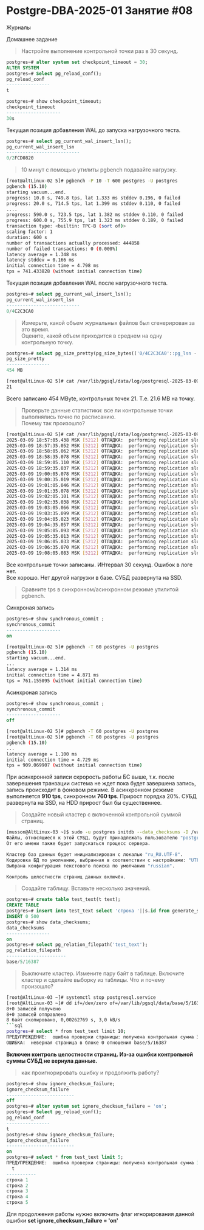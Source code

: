 # Postgre-DBA-2025-01 Занятие #08
Журналы

Домашнее задание

>Настройте выполнение контрольной точки раз в 30 секунд.
   ```sql
postgres=# alter system set checkpoint_timeout = 30;
ALTER SYSTEM
postgres=# Select pg_reload_conf();
 pg_reload_conf
----------------
 t

postgres=# show checkpoint_timeout;
 checkpoint_timeout
--------------------
 30s
   ```
Текущая позиция добавления WAL до запуска нагрузочного теста.
   ```sql
postgres=# select pg_current_wal_insert_lsn();
 pg_current_wal_insert_lsn
---------------------------
 0/2FCD0820
   ```
>10 минут c помощью утилиты pgbench подавайте нагрузку.
   ```sh
[root@altLinux-02 5]# pgbench -P 10 -T 600 postgres -U postgres
pgbench (15.10)
starting vacuum...end.
progress: 10.0 s, 749.8 tps, lat 1.333 ms stddev 0.196, 0 failed
progress: 20.0 s, 714.5 tps, lat 1.399 ms stddev 0.110, 0 failed
....
progress: 590.0 s, 723.5 tps, lat 1.382 ms stddev 0.110, 0 failed
progress: 600.0 s, 755.9 tps, lat 1.323 ms stddev 0.189, 0 failed
transaction type: <builtin: TPC-B (sort of)>
scaling factor: 1
duration: 600 s
number of transactions actually processed: 444858
number of failed transactions: 0 (0.000%)
latency average = 1.348 ms
latency stddev = 0.166 ms
initial connection time = 4.798 ms
tps = 741.433828 (without initial connection time)
   ```
Текущая позиция добавления WAL после нагрузочного теста.
   ```sql
postgres=# select pg_current_wal_insert_lsn();
 pg_current_wal_insert_lsn
---------------------------
 0/4C2C3CA0
   ```
>Измерьте, какой объем журнальных файлов был сгенерирован за это время.    
Оцените, какой объем приходится в среднем на одну контрольную точку.
   ```sql
postgres=# select pg_size_pretty(pg_size_bytes(('0/4C2C3CA0'::pg_lsn - '0/2FCD0820'::pg_lsn)::text));
 pg_size_pretty
----------------
 454 MB
   ```
   ```sh
[root@altLinux-02 5]# cat /var/lib/pgsql/data/log/postgresql-2025-03-09_145516.log | grep -c 'slot checkpoint'
21
   ```
Всего записано 454 MByte, контрольных точек 21. Т.е. 21.6 МB на точку.
> Проверьте данные статистики: все ли контрольные точки выполнялись точно по расписанию.    
Почему так произошло?
   ```sh
[root@altLinux-02 5]# cat /var/lib/pgsql/data/log/postgresql-2025-03-09_145516.log | grep 'slot checkpoint'
2025-03-09 18:57:05.438 MSK [5212] ОТЛАДКА:  performing replication slot checkpoint
2025-03-09 18:57:35.052 MSK [5212] ОТЛАДКА:  performing replication slot checkpoint
2025-03-09 18:58:05.062 MSK [5212] ОТЛАДКА:  performing replication slot checkpoint
2025-03-09 18:58:35.078 MSK [5212] ОТЛАДКА:  performing replication slot checkpoint
2025-03-09 18:59:05.110 MSK [5212] ОТЛАДКА:  performing replication slot checkpoint
2025-03-09 18:59:35.037 MSK [5212] ОТЛАДКА:  performing replication slot checkpoint
2025-03-09 19:00:05.078 MSK [5212] ОТЛАДКА:  performing replication slot checkpoint
2025-03-09 19:00:35.019 MSK [5212] ОТЛАДКА:  performing replication slot checkpoint
2025-03-09 19:01:05.046 MSK [5212] ОТЛАДКА:  performing replication slot checkpoint
2025-03-09 19:01:35.078 MSK [5212] ОТЛАДКА:  performing replication slot checkpoint
2025-03-09 19:02:05.101 MSK [5212] ОТЛАДКА:  performing replication slot checkpoint
2025-03-09 19:02:35.038 MSK [5212] ОТЛАДКА:  performing replication slot checkpoint
2025-03-09 19:03:05.066 MSK [5212] ОТЛАДКА:  performing replication slot checkpoint
2025-03-09 19:03:35.099 MSK [5212] ОТЛАДКА:  performing replication slot checkpoint
2025-03-09 19:04:05.023 MSK [5212] ОТЛАДКА:  performing replication slot checkpoint
2025-03-09 19:04:35.057 MSK [5212] ОТЛАДКА:  performing replication slot checkpoint
2025-03-09 19:05:05.093 MSK [5212] ОТЛАДКА:  performing replication slot checkpoint
2025-03-09 19:05:35.013 MSK [5212] ОТЛАДКА:  performing replication slot checkpoint
2025-03-09 19:06:05.033 MSK [5212] ОТЛАДКА:  performing replication slot checkpoint
2025-03-09 19:06:35.070 MSK [5212] ОТЛАДКА:  performing replication slot checkpoint
2025-03-09 19:08:05.083 MSK [5212] ОТЛАДКА:  performing replication slot checkpoint
   ```
Все контрольные точки записаны. ИНтервал 30 секунд. Ошибок в логе нет.    
Все хорошо. Нет другой нагрузки в базе. СУБД развернута на SSD.
> Сравните tps в синхронном/асинхронном режиме утилитой pgbench.

Синхроная запись
   ```sql
postgres=# show synchronous_commit ;
 synchronous_commit
--------------------
 on
   ```
   ```sh
[root@altLinux-02 5]# pgbench -T 60 postgres -U postgres
pgbench (15.10)
starting vacuum...end.
...
latency average = 1.314 ms
initial connection time = 4.871 ms
tps = 761.155095 (without initial connection time)

   ```
Aсинхроная запись
   ```sql
postgres=# show synchronous_commit ;
 synchronous_commit
--------------------
 off
   ```
   ```sh
[root@altLinux-02 5]# pgbench -T 60 postgres -U postgres
[root@altLinux-02 5]# pgbench -T 60 postgres -U postgres
pgbench (15.10)
...
latency average = 1.100 ms
initial connection time = 4.729 ms
tps = 909.069907 (without initial connection time)
   ```
При асинхронной записи скрорость работы БС выше, т.к. после заверешения транзации система не ждет пока будет завершена запись, запись происходит в фоновом режиме.
В асинхронном режиме выполняется **910 tps**, синхронном **760 tps**. Прирост порядка 20%. 
СУБД развернута на SSD, на HDD прирост был бы существеннее.


>Создайте новый кластер с включенной контрольной суммой страниц.
   ```sh
[musson@AltLinux-03 ~]$ sudo -u postgres initdb --data_checksums -D /var/lib/pgsql/data/
Файлы, относящиеся к этой СУБД, будут принадлежать пользователю "postgres".
От его имени также будет запускаться процесс сервера.

Кластер баз данных будет инициализирован с локалью "ru_RU.UTF-8".
Кодировка БД по умолчанию, выбранная в соответствии с настройками: "UTF8".
Выбрана конфигурация текстового поиска по умолчанию "russian".

Контроль целостности страниц данных включён.
   ```
>Создайте таблицу. Вставьте несколько значений.
   ```sql
postgres=# create table test_text(t text);
CREATE TABLE
postgres=# insert into test_text select 'строка '||s.id from generate_series(1,500) as s(id);
INSERT 0 500
postgres=# show data_checksums;
 data_checksums
----------------
 on
postgres=# select pg_relation_filepath('test_text');
 pg_relation_filepath
----------------------
 base/5/16387

   ```
>Выключите кластер. Измените пару байт в таблице. Включите кластер и сделайте выборку из таблицы. Что и почему произошло?
   ```sh
[root@AltLinux-03 ~]# systemctl stop postgresql.service
[root@AltLinux-03 ~]# dd if=/dev/zero of=/var/lib/pgsql/data/base/5/16387 oflag=dsync conv=notrunc bs=1 count=8
8+0 записей получено
8+0 записей отправлено
8 байт скопировано, 0,00262769 s, 3,0 kB/s
   ```sql
postgres=# select * from test_text limit 10;
ПРЕДУПРЕЖДЕНИЕ:  ошибка проверки страницы: получена контрольная сумма 30265, а ожидалась - 55324
ОШИБКА:  неверная страница в блоке 0 отношения base/5/16387
   ```
**Включен контроль целостности страниц. Из-за ошибки контрольной суммы СУБД не вернула данные.**
>как проигнорировать ошибку и продолжить работу?
   ```sql
postgres=# show ignore_checksum_failure;
 ignore_checksum_failure
-------------------------
 off
postgres=# alter system set ignore_checksum_failure = 'on';
postgres=# Select pg_reload_conf();
 pg_reload_conf
----------------
 t
postgres=# show ignore_checksum_failure;
 ignore_checksum_failure
-------------------------
 on
postgres=# select * from test_text limit 5;
 ПРЕДУПРЕЖДЕНИЕ:  ошибка проверки страницы: получена контрольная сумма 30265, а ожидалась - 55324
     t
-----------
 строка 1
 строка 2
 строка 3
 строка 4
 строка 5
   ```
Для продолжения работы нужно включить флаг игнорирования данной ошибки **set ignore_checksum_failure = 'on'**
